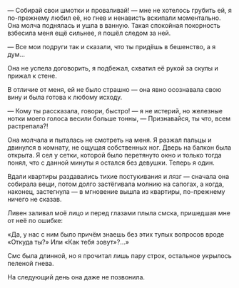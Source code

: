 — Собирай свои шмотки и проваливай! — мне не хотелось грубить ей, я по-прежнему любил её, но гнев и ненависть вскипали моментально. Она молча поднялась и ушла в ванную. Такая спокойная покорность взбесила меня ещё сильнее, я пошёл следом за ней. 

— Все мои подруги так и сказали, что ты придёшь в бешенство, а я дум…

Она не успела договорить, я подбежал, схватил её рукой за скулы и прижал к стене.

В отличие от меня, ей не было страшно — она явно осознавала свою вину и была готова к любому исходу.

— Кому ты рассказала, говори, быстро! — я не истерий, но железные нотки моего голоса весили больше тонны, — Признавайся, ты что, всем растрепала?!

Она молчала и пыталась не смотреть на меня. Я разжал пальцы и двинулся в комнату, не ощущая собственных ног. Дверь на балкон была открыта. Я сел у сетки, которой было перетянуто окно и только тогда понял, что с данной минуты я остался без девушки. Теперь я один.

Вдали квартиры раздавались тихие постукивания и лязг — сначала она собирала вещи, потом долго застёгивала молнию на сапогах, а когда, наконец, застегнула — в мгновение вышла из квартиры, по-прежнему ничего не сказав.

Ливен заливал моё лицо и перед глазами плыла смска, пришедшая мне от неё по ошибке:

«Да, у нас с ним было причём знаешь без этих тупых вопросов вроде «Откуда ты?» Или «Как тебя зовут»?…»

Смс была длинной, но я прочитал лишь пару строк, остальное укрылось пеленой гнева.

На следующий день она даже не позвонила.